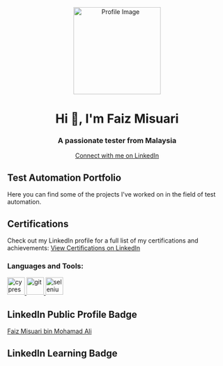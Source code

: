 <div align="center">
    <img src="https://avatars.githubusercontent.com/u/64678136?s=400&u=5f4608205b1b720e46249663dbb00d281d79700e&v=4" alt="Profile Image" width="200" height="200">
    <h1>Hi 👋, I'm Faiz Misuari</h1>
    <h3>A passionate tester from Malaysia</h3>
    <a href="https://www.linkedin.com/in/faizmisuari/">Connect with me on LinkedIn</a>
</div>

<h2>Test Automation Portfolio</h2>
<p>
    Here you can find some of the projects I've worked on in the field of test automation.
    <!-- Add project descriptions and links here -->
</p>

<h2>Certifications</h2>
<p>
    Check out my LinkedIn profile for a full list of my certifications and achievements:
    <a href="https://www.linkedin.com/in/faizmisuari/#certifications">View Certifications on LinkedIn</a>
</p>

<h3>Languages and Tools:</h3>
<p>
    <a href="https://www.cypress.io" target="_blank" rel="noreferrer">
        <img src="https://raw.githubusercontent.com/simple-icons/simple-icons/6e46ec1fc23b60c8fd0d2f2ff46db82e16dbd75f/icons/cypress.svg" alt="cypress" width="40" height="40">
    </a>
    <a href="https://git-scm.com/" target="_blank" rel="noreferrer">
        <img src="https://www.vectorlogo.zone/logos/git-scm/git-scm-icon.svg" alt="git" width="40" height="40">
    </a>
    <a href="https://www.selenium.dev" target="_blank" rel="noreferrer">
        <img src="https://raw.githubusercontent.com/detain/svg-logos/780f25886640cef088af994181646db2f6b1a3f8/svg/selenium-logo.svg" alt="selenium" width="40" height="40">
    </a>
</p>

<h2>LinkedIn Public Profile Badge</h2>
<div class="badge-base LI-profile-badge" data-locale="en_US" data-size="large" data-theme="light" data-type="VERTICAL" data-vanity="faizmisuari" data-version="v1"><a class="badge-base__link LI-simple-link" href="https://my.linkedin.com/in/faizmisuari?trk=profile-badge">Faiz Misuari bin Mohamad Ali</a></div>

<h2>LinkedIn Learning Badge</h2>
<!-- Add your LinkedIn Learning Badge code here -->

<script src="https://platform.linkedin.com/badges/js/profile.js" async defer type="text/javascript"></script>
